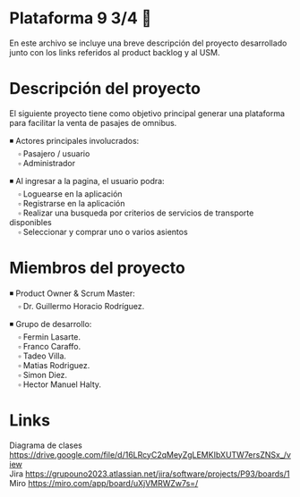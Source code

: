 # Plataforma 9 3/4 🧹 <br>
En este archivo se incluye una breve descripción del proyecto desarrollado junto con los links referidos al product backlog y al USM. 

# Descripción del proyecto <br>
El siguiente proyecto tiene como objetivo principal generar una plataforma para facilitar la venta de pasajes de omnibus. 

◾ Actores principales involucrados: <br>
&nbsp; &nbsp; ▫ Pasajero / usuario <br>
&nbsp; &nbsp; ▫ Administrador <br>

◾  Al ingresar a la pagina, el usuario podra: <br>
&nbsp; &nbsp; ▫ Loguearse en la aplicación <br>
&nbsp; &nbsp; ▫ Registrarse en la aplicación <br> 
&nbsp; &nbsp; ▫ Realizar una busqueda por criterios de servicios de transporte disponibles <br>
&nbsp; &nbsp; ▫ Seleccionar y comprar uno o varios asientos <br>

# Miembros del proyecto <br> 
◾ Product Owner & Scrum Master: <br>
&nbsp; &nbsp; ▫ Dr. Guillermo Horacio Rodríguez. <br>
                              
◾ Grupo de desarrollo: <br>
&nbsp; &nbsp; ▫ Fermin Lasarte. <br>
&nbsp; &nbsp; ▫ Franco Caraffo. <br>
&nbsp; &nbsp; ▫ Tadeo Villa. <br>
&nbsp; &nbsp; ▫ Matias Rodriguez. <br>
&nbsp; &nbsp; ▫ Simon Diez. <br> 
&nbsp; &nbsp; ▫ Hector Manuel Halty. <br>
  
# Links <br>
Diagrama de clases https://drive.google.com/file/d/16LRcyC2qMeyZgLEMKIbXUTW7ersZNSx_/view <br>
Jira https://grupouno2023.atlassian.net/jira/software/projects/P93/boards/1 <br>
Miro https://miro.com/app/board/uXjVMRWZw7s=/ <br>

